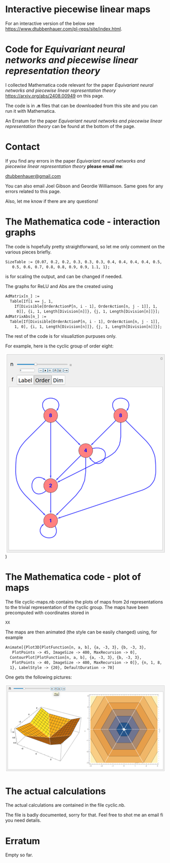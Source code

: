 # Interactive piecewise linear maps

For an interactive version of the below see <a href="https://www.dtubbenhauer.com/pl-reps/site/index.html">https://www.dtubbenhauer.com/pl-reps/site/index.html</a>.

# Code for *Equivariant neural networks and piecewise linear representation theory*

I collected Mathematica code relevant for the paper *Equivariant neural networks and piecewise linear representation theory*
<a href="https://arxiv.org/abs/2408.00949">https://arxiv.org/abs/2408.00949</a> on this page.

The code is in **.n** files that can be downloaded from this site and you can run it with Mathematica.

An Erratum for the paper *Equivariant neural networks and piecewise linear representation theory* can be found at the bottom of the page.

# Contact

If you find any errors in the paper *Equivariant neural networks and piecewise linear representation theory* **please email me**:

[dtubbenhauer@gmail.com](mailto:dtubbenhauer@gmail.com?subject=[GitHub]%web-reps)

You can also email Joel Gibson and Geordie Williamson. Same goes for any errors related to this page.

Also, let me know if there are any questions!

# The Mathematica code - interaction graphs

The code is hopefully pretty straightforward, so let me only comment on the various pieces briefly.

```
SizeTable := {0.07, 0.2, 0.2, 0.3, 0.3, 0.3, 0.4, 0.4, 0.4, 0.4, 0.5, 
   0.5, 0.6, 0.7, 0.8, 0.8, 0.9, 0.9, 1.1, 1};
```

is for scaling the output, and can be changed if needed.

The graphs for ReLU and Abs are the created using

```
AdMatrix[n_] := 
  Table[If[i == j, 1, 
    If[Divisible[OrderActionP[n, i - 1], OrderAction[n, j - 1]], 1, 
     0]], {i, 1, Length[Division[n]]}, {j, 1, Length[Division[n]]}];
AdMatrixAbs[n_] := 
  Table[If[Divisible[OrderActionP[n, i - 1], OrderAction[n, j - 1]], 
    1, 0], {i, 1, Length[Division[n]]}, {j, 1, Length[Division[n]]}];
```

The rest of the code is for visualiztion purpuses only.

For example, here is the cyclic group of order eight:

![Z mod 8 Z](https://github.com/dtubbenhauer/pl-reps/blob/main/graphs.png))

# The Mathematica code - plot of maps

The file cyclic-maps.nb contains the plots of maps from 2d representations to the trivial representation of the cyclic group. The maps have been precomputed with coordinates stored in

```
XX
```
The maps are then animated (the style can be easily changed) using, for example

```
Animate[{Plot3D[PlotFunction[n, a, b], {a, -3, 3}, {b, -3, 3}, 
   PlotPoints -> 45, ImageSize -> 400, MaxRecursion -> 0], 
  ContourPlot[PlotFunction[n, a, b], {a, -3, 3}, {b, -3, 3}, 
   PlotPoints -> 40, ImageSize -> 400, MaxRecursion -> 0]}, {n, 1, 8, 
  1}, LabelStyle -> {20}, DefaultDuration -> 70]
```
One gets the following pictures:

![A map](https://github.com/dtubbenhauer/pl-reps/blob/main/to-trivial.png)

# The actual calculations

The actual calculations are contained in the file cyclic.nb.

The file is badly documented, sorry for that. Feel free to shot me an email fi you need details.

# Erratum

Empty so far.
